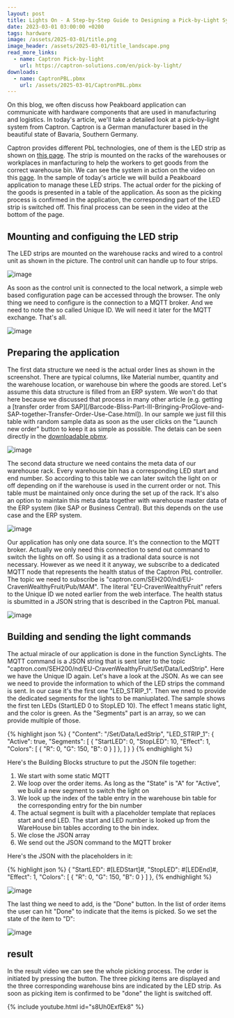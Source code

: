 ```yaml
---
layout: post
title: Lights On - A Step-by-Step Guide to Designing a Pick-by-Light System with Captron and Peakboard
date: 2023-03-01 03:00:00 +0200
tags: hardware
image: /assets/2025-03-01/title.png
image_header: /assets/2025-03-01/title_landscape.png
read_more_links:
  - name: Captron Pick-by-light
    url: https://captron-solutions.com/en/pick-by-light/
downloads:
  - name: CaptronPBL.pbmx
    url: /assets/2025-03-01/CaptronPBL.pbmx
---
```

On this blog, we often discuss how Peakboard application can communicate with hardware components that are used in manufacturing and logistics. In today's article, we'll take a detailed look at a pick-by-light system from Captron. Captron is a German manufacturer based in the beautiful state of Bavaria, Southern Germany.

Captron provides different PbL technologies, one of them is the LED strip as shown on [this page](https://captron-solutions.com/en/pick-by-light_hardware/led-strips/). The strip is mounted on the racks of the warehouses or workplaces in manfacturing to help the workers to get goods from the correct warehouse bin. We can see the system in action on the video on this [page](https://captron-solutions.com/en/pick-by-light/).
In the sample of today's article we will build a Peakboard application to manage these LED strips. The actual order for the picking of the goods is presented in a table of the application. As soon as the picking process is confirmed in the application, the corresponding part of the LED strip is switched off. This final process can be seen in the video at the bottom of the page.

## Mounting and configuing the LED strip

The LED strips are mounted on the warehouse racks and wired to a control unit as shown in the picture. The control unit can handle up to four strips.

![image](/assets/2025-03-01/010.png)

As soon as the control unit is connected to the local network, a simple web based configuration page can be accessed through the browser. The only thing we need to configure is the connection to a MQTT broker. And we need to note the so called Unique ID. We will need it later for the MQTT exchange. That's all.

![image](/assets/2025-03-01/020.png)

## Preparing the application

The first data structure we need is the actual order lines as shown in the screenshot. There are typical columns, like Material number, quantity and the warehouse location, or warehouse bin where the goods are stored. Let's assume this data structure is filled from an ERP system. We won't do that here because we discussed that process in many other article (e.g. getting a [transfer order from SAP][/Barcode-Bliss-Part-III-Bringing-ProGlove-and-SAP-together-Transfer-Order-Use-Case.html]). In our sample we just fill this table with random sample data as soon as the user clicks on the "Launch new order" button to keep it as simple as possible. The detais can be seen directly in the [downloadable pbmx](/assets/2025-03-01/CaptronPBL.pbmx).

![image](/assets/2025-03-01/030.png)

The second data structure we need contains the meta data of our warehouse rack. Every warehouse bin has a corresponding LED start and end number. So according to this table we can later switch the light on or off depending on if the warehouse is used in the current order or not. This table must be maintained only once during the set up of the rack. It's also an option to maintain this meta data together with warehouse master data of the ERP system (like SAP or Business Central). But this depends on the use case and the ERP system.

![image](/assets/2025-03-01/040.png)

Our application has only one data source. It's the connection to the MQTT broker. Actually we only need this connection to send out command to switch the lights on off. So using it as a tradional data source is not necessary. However as we need it it anyway, we subscribe to a dedicated MQTT node that represents the health status of the Captron PbL controller. The topic we need to subscribe is "captron.com/SEH200/nd/EU-CravenWealthyFruit/Pub/MAM". The literal "EU-CravenWealthyFruit" refers to the Unique ID we noted earlier from the web interface. The health status is sbumitted in a JSON string that is described in the Captron PbL manual. 

![image](/assets/2025-03-01/050.png)

## Building and sending the light commands

The actual miracle of our application is done in the function SyncLights. The MQTT command is a JSON string that is sent later to the topic "captron.com/SEH200/nd/EU-CravenWealthyFruit/Set/Data/LedStrip". Here we have the Unique ID again. Let's have a look at the JSON.
As we can see we need to provide the information to which of the LED strips the command is sent. In our case it's the first one "LED_STRIP_1". Then we nned to provide the dedicated segments for the lights to be maniuplated. The sample shows the first ten LEDs (StartLED 0 to StopLED 10). The effect 1 means static light, and the color is green. As the "Segments" part is an array, so we can provide multiple of those.

{% highlight json %}
{ "Content": "/Set/Data/LedStrip",
  "LED_STRIP_1": {
    "Active": true,
    "Segments": [
      {
        "StartLED": 0,
        "StopLED": 10,
        "Effect": 1,
        "Colors": [ { "R": 0, "G": 150, "B": 0 } ]
      },
    ] 
} }
{% endhighlight %}

Here's the Building Blocks structure to put the JSON file together:

1. We start with some static MQTT
2. We loop over the order items. As long as the "State" is "A" for "Active", we build a new segment to switch the light on
3. We look up the index of the table entry in the warehouse bin table for the corresponding entry for the bin number
4. The actual segment is built with a placeholder template that replaces start and end LED. The start and LED number is looked up from the WareHouse bin tables according to the bin index.
5. We close the JSON array
6. We send out the JSON command to the MQTT broker

Here's the JSON with the placeholders in it:

{% highlight json %}
{
"StartLED": #[LEDStart]#,
"StopLED": #[LEDEnd]#,
"Effect": 1,
"Colors": [ { "R": 0, "G": 150, "B": 0 } ]
},
{% endhighlight %}

![image](/assets/2025-03-01/060.png)

The last thing we need to add, is the "Done" button. In the list of order items the user can hit "Done" to indicate that the items is picked. So we set the state of the item to "D":

![image](/assets/2025-03-01/070.png)

## result

In the result video we can see the whole picking process. The order is initiated by pressing the button. The three picking items are displayed and the three corresponding warehouse bins are indicated by the LED strip. As soon as picking item is confirmed to be "done" the light is switched off.

{% include youtube.html id="s8Uh0ExfEk8" %}
